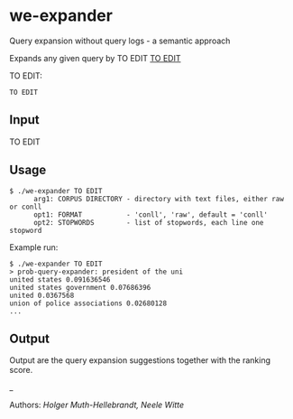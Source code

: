 # we-expander
Query expansion without query logs - a semantic approach

Expands any given query by TO EDIT [TO EDIT](http://www.tyr.unlu.edu.ar/tallerIR/2013/papers/querysuggestion.pdf)

TO EDIT:
```
TO EDIT
```


## Input
TO EDIT


## Usage
```
$ ./we-expander TO EDIT
      arg1: CORPUS DIRECTORY - directory with text files, either raw or conll
      opt1: FORMAT           - 'conll', 'raw', default = 'conll'
      opt2: STOPWORDS        - list of stopwords, each line one stopword
```
Example run:
```
$ ./we-expander TO EDIT
> prob-query-expander: president of the uni
united states 0.091636546
united states government 0.07686396
united 0.0367568
union of police associations 0.02680128
...
```

## Output
Output are the query expansion suggestions together with the ranking score.


_

Authors: *Holger Muth-Hellebrandt, Neele Witte*
